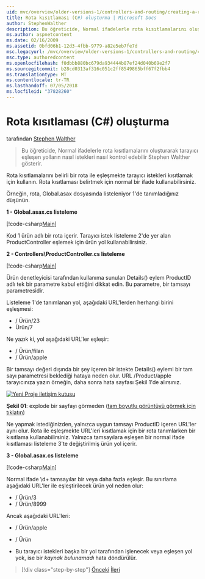 ```yaml
---
uid: mvc/overview/older-versions-1/controllers-and-routing/creating-a-route-constraint-cs
title: Rota kısıtlaması (C#) oluşturma | Microsoft Docs
author: StephenWalther
description: Bu öğreticide, Normal ifadelerle rota kısıtlamalarını oluşturarak tarayıcı eşleşen yolların nasıl istekleri nasıl kontrol edebilir Stephen Walther gösterir.
ms.author: aspnetcontent
ms.date: 02/16/2009
ms.assetid: 0bfd06b1-12d3-4fbb-9779-a82e5eb7fe7d
msc.legacyurl: /mvc/overview/older-versions-1/controllers-and-routing/creating-a-route-constraint-cs
msc.type: authoredcontent
ms.openlocfilehash: f0dbbb880bc679da934444b87ef24d040b69e2f7
ms.sourcegitcommit: b28cd0313af316c051c2ff8549865bff67f2fbb4
ms.translationtype: MT
ms.contentlocale: tr-TR
ms.lasthandoff: 07/05/2018
ms.locfileid: "37828260"
---
```

<a name="creating-a-route-constraint-c"></a>Rota kısıtlaması (C#) oluşturma
====================
tarafından [Stephen Walther](https://github.com/StephenWalther)

> Bu öğreticide, Normal ifadelerle rota kısıtlamalarını oluşturarak tarayıcı eşleşen yolların nasıl istekleri nasıl kontrol edebilir Stephen Walther gösterir.


Rota kısıtlamalarını belirli bir rota ile eşleşmekte tarayıcı istekleri kısıtlamak için kullanın. Rota kısıtlaması belirtmek için normal bir ifade kullanabilirsiniz.

Örneğin, rota, Global.asax dosyasında listeleniyor 1'de tanımladığınız düşünün.

**1 - Global.asax.cs listeleme**

[!code-csharp[Main](creating-a-route-constraint-cs/samples/sample1.cs)]

Kod 1 ürün adlı bir rota içerir. Tarayıcı istek listeleme 2'de yer alan ProductController eşlemek için ürün yol kullanabilirsiniz.

**2 - Controllers\ProductController.cs listeleme**

[!code-csharp[Main](creating-a-route-constraint-cs/samples/sample2.cs)]

Ürün denetleyicisi tarafından kullanıma sunulan Details() eylem ProductID adlı tek bir parametre kabul ettiğini dikkat edin. Bu parametre, bir tamsayı parametresidir.

Listeleme 1'de tanımlanan yol, aşağıdaki URL'lerden herhangi birini eşleşmesi:

- / Ürün/23
- Ürün/7

Ne yazık ki, yol aşağıdaki URL'ler eşleşir:

- / Ürün/filan
- / Ürün/apple

Bir tamsayı değeri dışında bir şey içeren bir istekte Details() eylemi bir tam sayı parametresi beklediği hataya neden olur. URL /Product/apple tarayıcınıza yazın örneğin, daha sonra hata sayfası Şekil 1'de alırsınız.


[![Yeni Proje iletişim kutusu](creating-a-route-constraint-cs/_static/image1.jpg)](creating-a-route-constraint-cs/_static/image1.png)

**Şekil 01**: explode bir sayfayı görmeden ([tam boyutlu görüntüyü görmek için tıklatın](creating-a-route-constraint-cs/_static/image2.png))


Ne yapmak istediğinizden, yalnızca uygun tamsayı ProductID içeren URL'ler aynı olur. Rota ile eşleşmekte URL'leri kısıtlamak için bir rota tanımlarken bir kısıtlama kullanabilirsiniz. Yalnızca tamsayılara eşleşen bir normal ifade kısıtlaması listeleme 3'te değiştirilmiş ürün yol içerir.

**3 - Global.asax.cs listeleme**

[!code-csharp[Main](creating-a-route-constraint-cs/samples/sample3.cs)]

Normal ifade \d+ tamsayılar bir veya daha fazla eşleşir. Bu sınırlama aşağıdaki URL'ler ile eşleştirilecek ürün yol neden olur:

- / Ürün/3
- / Ürün/8999

Ancak aşağıdaki URL'leri:

- / Ürün/apple
- / Ürün

- Bu tarayıcı istekleri başka bir yol tarafından işlenecek veya eşleşen yol yok, ise bir *kaynak bulunamadı* hata döndürülür.

> [!div class="step-by-step"]
> [Önceki](creating-custom-routes-cs.md)
> [İleri](creating-a-custom-route-constraint-cs.md)
